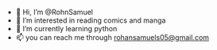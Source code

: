 - 👋 Hi, I’m @RohnSamuel
- 👀 I’m interested in reading comics and manga
- 🌱 I’m currently learning python
- 📫 you can reach me through rohansamuels05@gmail.com

<!---
RohnSamuel/RohnSamuel is a ✨ special ✨ repository because its `README.md` (this file) appears on your GitHub profile.
You can click the Preview link to take a look at your changes.
--->
